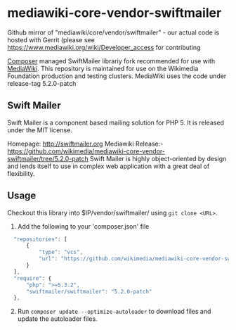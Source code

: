 mediawiki-core-vendor-swiftmailer
=================================

Github mirror of "mediawiki/core/vendor/swiftmailer" - our actual code is hosted with Gerrit (please see https://www.mediawiki.org/wiki/Developer_access for contributing

[Composer] managed SwiftMailer librariy fork recommended for use with [MediaWiki].
This repository is maintained for use on the Wikimedia Foundation production
and testing clusters. MediaWiki uses the code under release-tag 5.2.0-patch

Swift Mailer
------------

Swift Mailer is a component based mailing solution for PHP 5.
It is released under the MIT license.

Homepage:      http://swiftmailer.org
Mediawiki Release:- https://github.com/wikimedia/mediawiki-core-vendor-swiftmailer/tree/5.2.0-patch
Swift Mailer is highly object-oriented by design and lends itself
to use in complex web application with a great deal of flexibility.

Usage
-----
Checkout this library into $IP/vendor/swiftmailer/ using `git clone <URL>`.

1. Add the following to your 'composer.json' file
  ```javascript
	"repositories": [
		{
			"type": "vcs",
			"url": "https://github.com/wikimedia/mediawiki-core-vendor-swiftmailer"
		}
	],
	"require": {
		"php": ">=5.3.2",
		"swiftmailer/swiftmailer": "5.2.0-patch"
	},
   ```
2. Run `composer update --optimize-autoloader` to download files and update
   the autoloader files.
   
[Composer]: https://getcomposer.org/
[MediaWiki]: https://www.mediawiki.org/wiki/MediaWiki
